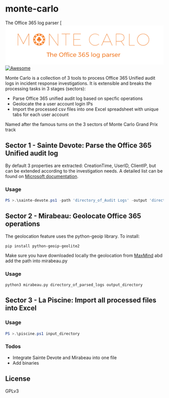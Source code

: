 # monte-carlo
The Office 365 log parser
[![](https://raw.githubusercontent.com/nov3mb3r/monte-carlo/master/monte%20carlo.PNG)
[![Awesome](https://awesome.re/badge.svg)](https://awesome.re)

Monte Carlo is a collection of 3 tools to process Office 365 Unified audit logs in incident response investigations. It is extensible and breaks the processing tasks in 3 stages (sectors): 

 - Parse Office 365 unified audit log based on specfic operations
 - Geolocate the a user account login IPs
 - Import the processed csv files into one Excel spreadsheet with unique tabs for each user account

Named after the famous turns on the 3 sectors of Monte Carlo Grand Prix track

## Sector 1 - Sainte Devote: Parse the Office 365 Unified audit log

By default 3 properties are extracted: CreationTime, UserID, ClientIP, but can be extended according to the investigation needs.
A detailed list can be found on [Microsoft documentation](https://docs.microsoft.com/en-us/microsoft-365/compliance/detailed-properties-in-the-office-365-audit-log?view=o365-worldwide).

### Usage

```powershell
PS >.\sainte-devote.ps1 -path 'directory_of_Audit Logs' -output 'directory_of_parsed_logs'
```

## Sector 2 - Mirabeau: Geolocate Office 365 operations

The geolocation feature uses the python-geoip library. To install:
```
pip install python-geoip-geolite2
```
Make sure you have downloaded locally the geolocation from [MaxMind](https://dev.maxmind.com/geoip/geoip2/web-services/) abd add the path into mirabeau.py
### Usage
```
python3 mirabeau.py directory_of_parsed_logs output_directory
```

## Sector 3 - La Piscine: Import all processed files into Excel
### Usage

```powershell
PS >.\piscine.ps1 input_directory
```


### Todos

 - Integrate Sainte Devote and Mirabeau into one file
 - Add binaries

License
----

GPLv3
 
